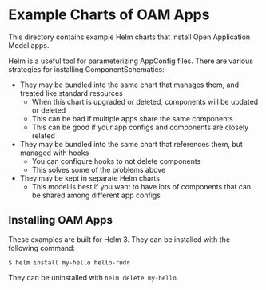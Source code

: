 # Example Charts of OAM Apps

This directory contains example Helm charts that install Open Application Model apps.

Helm is a useful tool for parameterizing AppConfig files. There are various strategies for installing ComponentSchematics:

- They may be bundled into the same chart that manages them, and treated like standard resources
    - When this chart is upgraded or deleted, components will be updated or deleted
    - This can be bad if multiple apps share the same components
    - This can be good if your app configs and components are closely related
- They may be bundled into the same chart that references them, but managed with hooks
    - You can configure hooks to not delete components
    - This solves some of the problems above
- They may be kept in separate Helm charts
    - This model is best if you want to have lots of components that can be shared among different app configs


## Installing OAM Apps

These examples are built for Helm 3. They can be installed with the following command:

```console
$ helm install my-hello hello-rudr
```

They can be uninstalled with `helm delete my-hello`.
